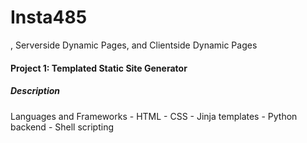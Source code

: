 Insta485
===========================
, Serverside Dynamic Pages, and Clientside Dynamic Pages

<h4>Project 1: Templated Static Site Generator</h4>

<h5>Description</h5>
<div> Languages and Frameworks
- HTML
- CSS
- Jinja templates
- Python backend
- Shell scripting
</div>

